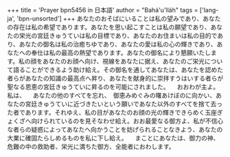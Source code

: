 +++
title = 'Prayer bpn5456 in 日本語'
author = "Bahá'u'lláh"
tags = ['lang-ja', 'bpn-unsorted']
+++
あなたのおそばにいることは私の望みであり、あなたの存在は私の希望であります。あなたを思い起こすことは私の願望であり、あなたの栄光の宮廷きゅうていは私の目標であり、あなたのお住まいは私の目的であり、あなたの御名は私の治癒ちゆであり、あなたの愛は私の心の輝きであり、あなたへの奉仕は私の最高の熱望であります。あなたの御名により懇願いたします。私の顔をあなたのお顔へ向け、視線をあなたに据え、あなたのご栄光について語ることができるよう助け給え。その御名を通してあなたは、あなたを認めた者らがあなたの知識の最高点へ昇り、あなたを献身的に崇拝すうはいする者らが聖なる恩恵の宮廷きゅうていに昇るのを可能にされました。
　おおわが主よ。私は、    　あなたの他のすべてを忘れ、　御恵みめぐみの曙あけぼのに向かい、あなたの宮廷きゅうていに近づきたいという願いであなた以外のすべてを捨て去った者であります。それゆえ、私の目があなたのお顔の光の輝きできらめく玉座ぎょくざへ向けられているのを見そなわせ給え。おお最愛なる御方よ、私が不信心な者らの疑惑によってあなたへ向かうことを妨げられることなきよう、あなたの大業に確固たらしめるものを私に下し給え。
　まことにあなたは、御力の神、危難の中の救助者、栄光に満ちた御方、全能者におわします。
